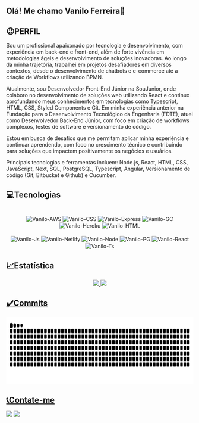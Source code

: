 ## Olá! Me chamo Vanilo Ferreira👋

## 😉PERFIL
Sou um profissional apaixonado por tecnologia e desenvolvimento, com experiência em back-end e front-end, além de forte vivência em metodologias ágeis e desenvolvimento de soluções inovadoras. Ao longo da minha trajetória, trabalhei em projetos desafiadores em diversos contextos, desde o desenvolvimento de chatbots e e-commerce até a criação de Workflows utilizando BPMN.

Atualmente, sou Desenvolvedor Front-End Júnior na SouJunior, onde colaboro no desenvolvimento de soluções web utilizando React e continuo aprofundando meus conhecimentos em tecnologias como Typescript, HTML, CSS, Styled Components e Git. Em minha experiência anterior na Fundação para o Desenvolvimento Tecnológico da Engenharia (FDTE), atuei como Desenvolvedor Back-End Júnior, com foco em criação de workflows complexos, testes de software e versionamento de código.

Estou em busca de desafios que me permitam aplicar minha experiência e continuar aprendendo, com foco no crescimento técnico e contribuindo para soluções que impactem positivamente os negócios e usuários.

Principais tecnologias e ferramentas incluem: Node.js, React, HTML, CSS, JavaScript, Next, SQL, PostgreSQL, Typescript, Angular, Versionamento de código (Git, Bitbucket e Github) e Cucumber.

 ## 💻Tecnologias
<div style="display: inline_block; text-align: center"><br>
  <img align="center" alt="Vanilo-AWS" height="30"  src="https://img.shields.io/badge/Amazon_AWS-232F3E?style=for-the-badge&logo=amazon-aws&logoColor=white">
  <img align="center" alt="Vanilo-CSS" height="30" src="https://img.shields.io/badge/CSS3-1572B6?style=for-the-badge&logo=css3&logoColor=white">
  <img align="center" alt="Vanilo-Express" height="30" src="https://img.shields.io/badge/Express.js-404D59?style=for-the-badge">
  <img align="center" alt="Vanilo-GC" height="30"  src="https://img.shields.io/badge/Google_Cloud-4285F4?style=for-the-badge&logo=google-cloud&logoColor=white">
  <img align="center" alt="Vanilo-Heroku" height="30"  src="https://img.shields.io/badge/Heroku-430098?style=for-the-badge&logo=heroku&logoColor=white">
  <img align="center" alt="Vanilo-HTML" height="30"  src="https://img.shields.io/badge/HTML5-E34F26?style=for-the-badge&logo=html5&logoColor=white"><br>
 <br>
  <img align="center" alt="Vanilo-Js" height="30" src="https://img.shields.io/badge/JavaScript-F7DF1E?style=for-the-badge&logo=javascript&logoColor=black">
  <img align="center" alt="Vanilo-Netlify" height="30"  src="https://img.shields.io/badge/Netlify-00C7B7?style=for-the-badge&logo=netlify&logoColor=white">
  <img align="center" alt="Vanilo-Node" height="30" src="https://img.shields.io/badge/Node.js-43853D?style=for-the-badge&logo=node.js&logoColor=white">
  <img align="center" alt="Vanilo-PG" height="30" src="https://img.shields.io/badge/PostgreSQL-316192?style=for-the-badge&logo=postgresql&logoColor=white">
  <img align="center" alt="Vanilo-React" height="30"  src="https://img.shields.io/badge/React-20232A?style=for-the-badge&logo=react&logoColor=61DAFB">
  <img align="center" alt="Vanilo-Ts" height="30"  src="https://img.shields.io/badge/TypeScript-007ACC?style=for-the-badge&logo=typescript&logoColor=white">
</div>

 ## 📈Estatística 
<div style="text-align: center">
  <a href="https://github.com/vanilo-ferreira">
  <img height="160em" src="https://github-readme-stats.vercel.app/api?username=vanilo-ferreira&show_icons=true&theme=vue&include_all_commits=true&count_private=true"/>
  <img height="160em" src="https://github-readme-stats.vercel.app/api/top-langs/?username=vanilo-ferreira&layout=compact&langs_count=7&theme=vue"/>
</div>

 ## ✔️Commits
 <div> 
 <img height="180em"   align="center" src="https://github.com/vanilo-ferreira/vanilo-ferreira/blob/output/github-contribution-grid-snake.svg" /> 
 </div> 

 ## 📞Contate-me
<div> 
  <a href="https://www.linkedin.com/in/vanilo-ferreira/" target="_blank"><img src="https://img.shields.io/badge/-LinkedIn-%230077B5?style=for-the-badge&logo=linkedin&logoColor=white" target="_blank"></a> 
  <a href = "mailto:vanilo.ferreira03@gmail.com"><img src="https://img.shields.io/badge/Gmail-D14836?style=for-the-badge&logo=gmail&logoColor=white" target="_blank"></a>
  </div>
